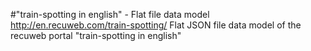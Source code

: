 #"train-spotting in english" - Flat file data model
http://en.recuweb.com/train-spotting/
Flat JSON file data model of the recuweb portal "train-spotting in english"

